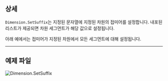 ## 상세
`Dimension.SetSuffix`는 지정된 문자열에 지정된 차원의 접미어를 설정합니다. 내포된 리스트가 제공되면 차원 세그먼트가 해당 값으로 설정됩니다.

아래 예에서는 접미어가 지정된 차원에서 모든 세그먼트에 대해 설정됩니다.
___
## 예제 파일

![Dimension.SetSuffix](./Revit.Elements.Dimension.SetSuffix_img.jpg)
